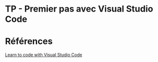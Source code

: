 # TP - Premier pas avec Visual Studio Code

# Références 
[Learn to code with Visual Studio Code](https://code.visualstudio.com/learn)